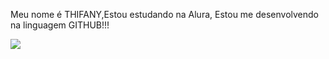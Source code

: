 Meu nome é THIFANY,Estou estudando na Alura, Estou me desenvolvendo na linguagem GITHUB!!!




![](https://media.tenor.com/njnH58tHUxwAAAAM/yuri-alberto-gostoso.gif)
